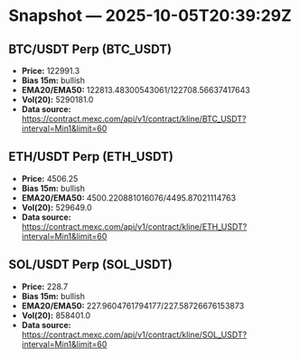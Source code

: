 # Snapshot — 2025-10-05T20:39:29Z

## BTC/USDT Perp (BTC_USDT)
- **Price:** 122991.3
- **Bias 15m:** bullish
- **EMA20/EMA50:** 122813.48300543061/122708.56637417643
- **Vol(20):** 5290181.0
- **Data source:** https://contract.mexc.com/api/v1/contract/kline/BTC_USDT?interval=Min1&limit=60

## ETH/USDT Perp (ETH_USDT)
- **Price:** 4506.25
- **Bias 15m:** bullish
- **EMA20/EMA50:** 4500.220881016076/4495.87021114763
- **Vol(20):** 529649.0
- **Data source:** https://contract.mexc.com/api/v1/contract/kline/ETH_USDT?interval=Min1&limit=60

## SOL/USDT Perp (SOL_USDT)
- **Price:** 228.7
- **Bias 15m:** bullish
- **EMA20/EMA50:** 227.9604761794177/227.58726676153873
- **Vol(20):** 858401.0
- **Data source:** https://contract.mexc.com/api/v1/contract/kline/SOL_USDT?interval=Min1&limit=60
